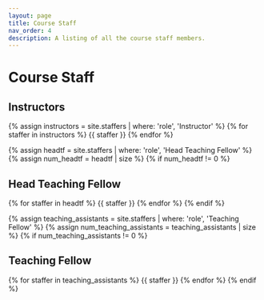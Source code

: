 ```yaml
---
layout: page
title: Course Staff
nav_order: 4
description: A listing of all the course staff members.
---
```


# Course Staff

## Instructors

{% assign instructors = site.staffers | where: 'role', 'Instructor' %}
{% for staffer in instructors %}
{{ staffer }}
{% endfor %}

{% assign headtf = site.staffers | where: 'role', 'Head Teaching Fellow' %}
{% assign num_headtf = headtf | size %}
{% if num_headtf != 0 %}
## Head Teaching Fellow

{% for staffer in headtf %}
{{ staffer }}
{% endfor %}
{% endif %}

{% assign teaching_assistants = site.staffers | where: 'role', 'Teaching Fellow' %}
{% assign num_teaching_assistants = teaching_assistants | size %}
{% if num_teaching_assistants != 0 %}
## Teaching Fellow

{% for staffer in teaching_assistants %}
{{ staffer }}
{% endfor %}
{% endif %}
